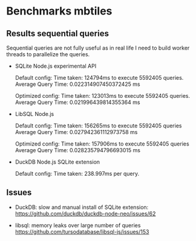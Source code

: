 # Benchmarks mbtiles

## Results sequential queries

Sequential queries are not fully useful as in real life I need to build worker threads to parallelize the queries.

- SQLite Node.js experimental API

  Default config:
  Time taken: 124794ms to execute 5592405 queries.
  Average Query Time:  0.022314907450372425 ms

  Optimized config:
  Time taken: 123013ms to execute 5592405 queries.
  Average Query Time:  0.021996439814355364 ms

- LibSQL Node.js

  Default config:
  Time taken: 156265ms to execute 5592405 queries
  Average Query Time:  0.027942361112973758 ms
  
  Optimized config:
  Time taken: 157906ms to execute 5592405 queries
  Average Query Time:  0.028235794796693015 ms

- DuckDB Node.js SQLite extension

  Default config:
  Time taken: 238.997ms per query.

## Issues

- DuckDB: slow and manual install of SQLite extension: <https://github.com/duckdb/duckdb-node-neo/issues/62>

- libsql: memory leaks over large number of queries <https://github.com/tursodatabase/libsql-js/issues/153>
